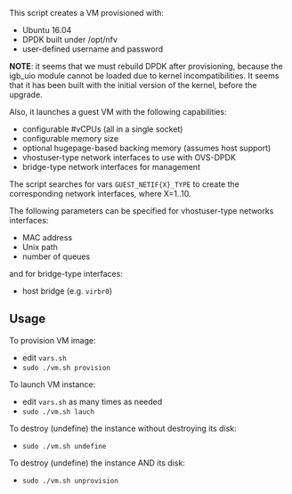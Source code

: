 This script creates a VM provisioned with: 
- Ubuntu 16.04
- DPDK built under /opt/nfv
- user-defined username and password 

__NOTE__: it seems that we must rebuild DPDK after provisioning, because the igb_uio 
module cannot be loaded due to kernel incompatibilities. It seems that it has been built 
with the initial version of the kernel, before the upgrade.

Also, it launches a guest VM with the following capabilities: 
- configurable #vCPUs (all in a single socket)
- configurable memory size
- optional hugepage-based backing memory (assumes host support)
- vhostuser-type network interfaces to use with OVS-DPDK
- bridge-type network interfaces for management 

The script searches for vars `GUEST_NETIF{X}_TYPE` to create the 
corresponding network interfaces, where X=1..10. 

The following parameters can be specified for vhostuser-type networks interfaces: 
- MAC address
- Unix path
- number of queues

and for bridge-type interfaces: 
- host bridge (e.g. `virbr0`)

## Usage 

To provision VM image: 
- edit `vars.sh`
- `sudo ./vm.sh provision`

To launch VM instance: 
- edit `vars.sh` as many times as needed
- `sudo ./vm.sh lauch`

To destroy (undefine) the instance without destroying its disk: 
- `sudo ./vm.sh undefine`

To destroy (undefine) the instance AND its disk: 
- `sudo ./vm.sh unprovision`



